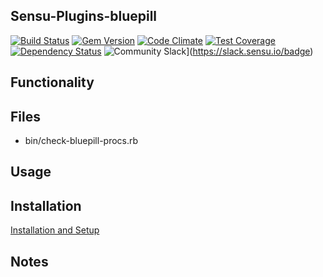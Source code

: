 ## Sensu-Plugins-bluepill

[![Build Status](https://travis-ci.org/sensu-plugins/sensu-plugins-bluepill.svg?branch=master)](https://travis-ci.org/sensu-plugins/sensu-plugins-bluepill)
[![Gem Version](https://badge.fury.io/rb/sensu-plugins-bluepill.svg)](http://badge.fury.io/rb/sensu-plugins-bluepill)
[![Code Climate](https://codeclimate.com/github/sensu-plugins/sensu-plugins-bluepill/badges/gpa.svg)](https://codeclimate.com/github/sensu-plugins/sensu-plugins-bluepill)
[![Test Coverage](https://codeclimate.com/github/sensu-plugins/sensu-plugins-bluepill/badges/coverage.svg)](https://codeclimate.com/github/sensu-plugins/sensu-plugins-bluepill)
[![Dependency Status](https://gemnasium.com/sensu-plugins/sensu-plugins-bluepill.svg)](https://gemnasium.com/sensu-plugins/sensu-plugins-bluepill)
![Community Slack](https://slack.sensu.io/badge.svg)](https://slack.sensu.io/badge)

## Functionality

## Files
 * bin/check-bluepill-procs.rb

## Usage

## Installation

[Installation and Setup](http://sensu-plugins.io/docs/installation_instructions.html)

## Notes
